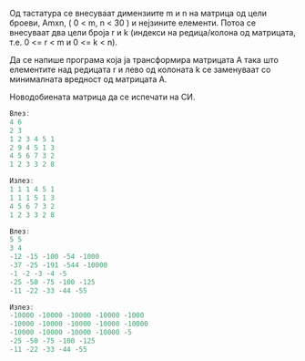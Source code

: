 Од тастатура се внесуваат димензиите m и n на матрица од цели броеви, Аmxn, ( 0 < m, n < 30 ) и нејзините елементи.
Потоа се внесуваат два цели броја r и k  (индекси на редица/колона од матрицата, т.е. 0 <= r < m и 0 <= k < n).

Да се напише програма која ja трансформира матрицата А така што елементите над редицата r и лево од колоната k
се заменуваат со минималната вредност од матрицата А.

Новодобиената матрица да се испечати на СИ.

```C++
Влез:
4 6
2 3
1 2 3 4 5 1             
2 9 4 5 1 3
4 5 6 7 3 2
1 2 3 3 2 8

Излез:
1 1 1 4 5 1   
1 1 1 5 1 3
4 5 6 7 3 2
1 2 3 3 2 8
```

```C++
Влез:
5 5
3 4
-12 -15 -100 -54 -1000
-37 -25 -191 -544 -10000
-1 -2 -3 -4 -5
-25 -50 -75 -100 -125
-11 -22 -33 -44 -55

Излез:
-10000 -10000 -10000 -10000 -1000 
-10000 -10000 -10000 -10000 -10000 
-10000 -10000 -10000 -10000 -5 
-25 -50 -75 -100 -125 
-11 -22 -33 -44 -55 
```